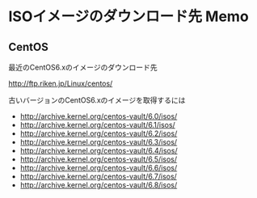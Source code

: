 # ISOイメージのダウンロード先 Memo

## CentOS

最近のCentOS6.xのイメージのダウンロード先

http://ftp.riken.jp/Linux/centos/

 古いバージョンのCentOS6.xのイメージを取得するには

* http://archive.kernel.org/centos-vault/6.0/isos/
* http://archive.kernel.org/centos-vault/6.1/isos/
* http://archive.kernel.org/centos-vault/6.2/isos/
* http://archive.kernel.org/centos-vault/6.3/isos/
* http://archive.kernel.org/centos-vault/6.4/isos/
* http://archive.kernel.org/centos-vault/6.5/isos/
* http://archive.kernel.org/centos-vault/6.6/isos/
* http://archive.kernel.org/centos-vault/6.7/isos/
* http://archive.kernel.org/centos-vault/6.8/isos/

